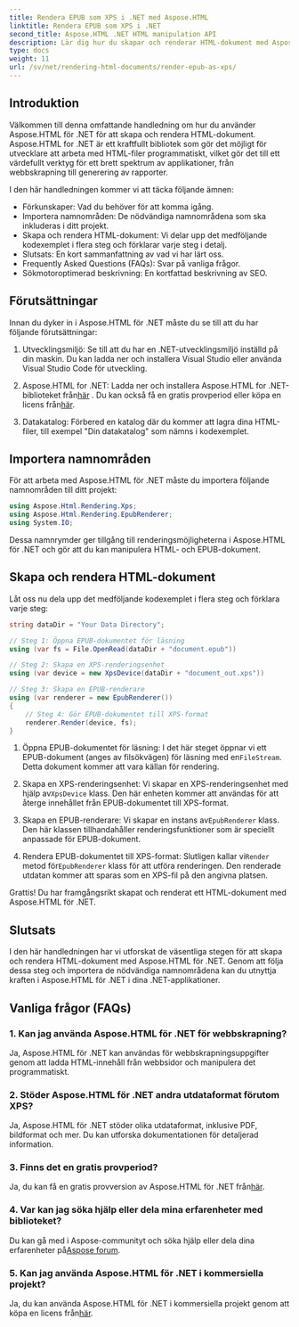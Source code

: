 ```yaml
---
title: Rendera EPUB som XPS i .NET med Aspose.HTML
linktitle: Rendera EPUB som XPS i .NET
second_title: Aspose.HTML .NET HTML manipulation API
description: Lär dig hur du skapar och renderar HTML-dokument med Aspose.HTML för .NET i den här omfattande självstudien. Dyk in i en värld av HTML-manipulation, webbskrapning och mer.
type: docs
weight: 11
url: /sv/net/rendering-html-documents/render-epub-as-xps/
---
```


## Introduktion

Välkommen till denna omfattande handledning om hur du använder Aspose.HTML för .NET för att skapa och rendera HTML-dokument. Aspose.HTML for .NET är ett kraftfullt bibliotek som gör det möjligt för utvecklare att arbeta med HTML-filer programmatiskt, vilket gör det till ett värdefullt verktyg för ett brett spektrum av applikationer, från webbskrapning till generering av rapporter.

I den här handledningen kommer vi att täcka följande ämnen:
- Förkunskaper: Vad du behöver för att komma igång.
- Importera namnområden: De nödvändiga namnområdena som ska inkluderas i ditt projekt.
- Skapa och rendera HTML-dokument: Vi delar upp det medföljande kodexemplet i flera steg och förklarar varje steg i detalj.
- Slutsats: En kort sammanfattning av vad vi har lärt oss.
- Frequently Asked Questions (FAQs): Svar på vanliga frågor.
- Sökmotoroptimerad beskrivning: En kortfattad beskrivning av SEO.

## Förutsättningar

Innan du dyker in i Aspose.HTML för .NET måste du se till att du har följande förutsättningar:

1. Utvecklingsmiljö: Se till att du har en .NET-utvecklingsmiljö inställd på din maskin. Du kan ladda ner och installera Visual Studio eller använda Visual Studio Code för utveckling.

2.  Aspose.HTML for .NET: Ladda ner och installera Aspose.HTML for .NET-biblioteket från[här](https://releases.aspose.com/html/net/) . Du kan också få en gratis provperiod eller köpa en licens från[här](https://purchase.aspose.com/buy).

3. Datakatalog: Förbered en katalog där du kommer att lagra dina HTML-filer, till exempel "Din datakatalog" som nämns i kodexemplet.

## Importera namnområden

För att arbeta med Aspose.HTML för .NET måste du importera följande namnområden till ditt projekt:

```csharp
using Aspose.Html.Rendering.Xps;
using Aspose.Html.Rendering.EpubRenderer;
using System.IO;
```

Dessa namnrymder ger tillgång till renderingsmöjligheterna i Aspose.HTML för .NET och gör att du kan manipulera HTML- och EPUB-dokument.

## Skapa och rendera HTML-dokument

Låt oss nu dela upp det medföljande kodexemplet i flera steg och förklara varje steg:

```csharp
string dataDir = "Your Data Directory";

// Steg 1: Öppna EPUB-dokumentet för läsning
using (var fs = File.OpenRead(dataDir + "document.epub"))

// Steg 2: Skapa en XPS-renderingsenhet
using (var device = new XpsDevice(dataDir + "document_out.xps"))

// Steg 3: Skapa en EPUB-renderare
using (var renderer = new EpubRenderer())
{
    // Steg 4: Gör EPUB-dokumentet till XPS-format
    renderer.Render(device, fs);
}
```

1.  Öppna EPUB-dokumentet för läsning: I det här steget öppnar vi ett EPUB-dokument (anges av filsökvägen) för läsning med en`FileStream`. Detta dokument kommer att vara källan för rendering.

2.  Skapa en XPS-renderingsenhet: Vi skapar en XPS-renderingsenhet med hjälp av`XpsDevice` klass. Den här enheten kommer att användas för att återge innehållet från EPUB-dokumentet till XPS-format.

3.  Skapa en EPUB-renderare: Vi skapar en instans av`EpubRenderer` klass. Den här klassen tillhandahåller renderingsfunktioner som är speciellt anpassade för EPUB-dokument.

4.  Rendera EPUB-dokumentet till XPS-format: Slutligen kallar vi`Render` metod för`EpubRenderer` klass för att utföra renderingen. Den renderade utdatan kommer att sparas som en XPS-fil på den angivna platsen.

Grattis! Du har framgångsrikt skapat och renderat ett HTML-dokument med Aspose.HTML för .NET.

## Slutsats

I den här handledningen har vi utforskat de väsentliga stegen för att skapa och rendera HTML-dokument med Aspose.HTML för .NET. Genom att följa dessa steg och importera de nödvändiga namnområdena kan du utnyttja kraften i Aspose.HTML för .NET i dina .NET-applikationer.

## Vanliga frågor (FAQs)

### 1. Kan jag använda Aspose.HTML för .NET för webbskrapning?

Ja, Aspose.HTML för .NET kan användas för webbskrapningsuppgifter genom att ladda HTML-innehåll från webbsidor och manipulera det programmatiskt.

### 2. Stöder Aspose.HTML för .NET andra utdataformat förutom XPS?

Ja, Aspose.HTML för .NET stöder olika utdataformat, inklusive PDF, bildformat och mer. Du kan utforska dokumentationen för detaljerad information.

### 3. Finns det en gratis provperiod?

 Ja, du kan få en gratis provversion av Aspose.HTML för .NET från[här](https://releases.aspose.com/).

### 4. Var kan jag söka hjälp eller dela mina erfarenheter med biblioteket?

Du kan gå med i Aspose-communityt och söka hjälp eller dela dina erfarenheter på[Aspose forum](https://forum.aspose.com/).

### 5. Kan jag använda Aspose.HTML för .NET i kommersiella projekt?

 Ja, du kan använda Aspose.HTML för .NET i kommersiella projekt genom att köpa en licens från[här](https://purchase.aspose.com/buy).

